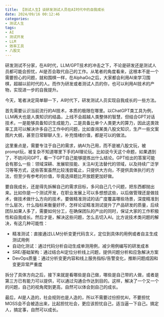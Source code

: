 ```yaml
---
title: 【测试人生】谈研发测试人员在AI时代中的自我成长
date: 2024/09/16 00:12:46
categories:
- 测试人生
tags:
- AI
- 测试开发
- LLM
- 效率工具
- 八股文
---
```


研发测试不分家，在AI时代，LLM/GPT技术的冲击之下，不论是研发还是测试人员都可能会担忧，AI是否会取代自己的工作。从笔者的角度看来，这根本不是一个需要担心的问题，就和围棋一样，在AlphaGo之后，大家都会利用AI来学习围棋，超越以前时代的人。而作为研发或者测试人员的你，也可以利用AI技术的产物，实现进一步的自我提升。

今天，笔者决定简单聊一下，AI时代下，研发测试人员实现自我成长的一些方法。

<!-- more -->

首先需要认识当前流行的AI技术，本质的极限在哪里。以ChatGPT类工具为例，LLM再大也是人类知识的结晶，上线不会超越人类整体的智慧，但结合GPT对话技术，一是能够具备知识生成能力，二是具备比单个人类更大的算力，因此这类效率工具可以解决许多自己工作中的问题，比如查询某类八股文知识，生产一些文案图片大纲，甚至日常聊聊人生，补充情绪价值，都是可以的做法。

这里重点是，需要专注于自己的需求，纳AI为己用，而不是被八股文玩，被prompt玩，被复杂不知道哪里下手的AI理论玩。比如说今天这个命题，如果遇到了，不妨问问GPT，看一下GPT自己能够提炼出什么结论。GPT给出的答案可能会有那么一些：领域深耕、发展软技能、关注AI无法替代的领域，以及持续广泛学习等等方式，这些答案虽然比较浅尝辄止，只提供大方向，不提供具体执行的方法，但至少有参考的价值，毕竟选择题比开放题更加好做。

要自我成长，还是得先拆解自己的需求目标，多问自己几个问题，把东西都抛出来。比如你是一个测试开发，在职业发展上可以多想想这些，以后做管理还是做技术，做技术做什么方向的技术，要做精准测试的话广度覆盖哪些场景，深度精准到什么层次，什么指标来衡量好坏，怎样论证精准测试提升了产品研发的质量，后续团队如果人多了，需要如何分工，在确保团队的产出的同时，保证大家的工作积极性和自我成长。然后才是，解决这些问题，怎么去切入AI。比方说技术类问题的解决，有这几种可能性：

- 精准测试：直接通过LLM分析变更代码含义，定位到具体的用例或者自主生成测试用例
- 自动化测试：通过代码分析自动生成单测用例，减少用例编写的研发成本
- SRE/基础架构：通过结合AI定位分析线上问题，提供问题分析和应急解决方案
- DevOps质量：通过分析变更内容和线上服务指标/告警变化，推断问题成因和变更异常严重度

拆分了具体方向之后，接下来就是看哪些是自己做，哪些是自己带的人做，或者是第三方已有能力可以提供，可以通过沟通合作达到目的。这样，解决了一个又一个的问题，自己的视角爬到更高，自然可以体会到自己的成长。

最后，AI是人造的，社会规则也是人造的，所以不需要过份担忧AI，不要担忧MOSS会不会被造出来，比起担忧社会，更应该担忧自己，适当逼一下自己。搞定人，搞定事，自然可以成长。
